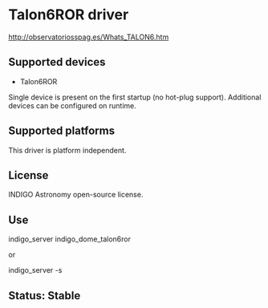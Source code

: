 # Talon6ROR driver

http://observatoriosspag.es/Whats_TALON6.htm

## Supported devices

* Talon6ROR

Single device is present on the first startup (no hot-plug support). Additional devices can be configured on runtime.

## Supported platforms

This driver is platform independent.

## License

INDIGO Astronomy open-source license.

## Use

indigo_server indigo_dome_talon6ror

or

indigo_server -s

## Status: Stable
